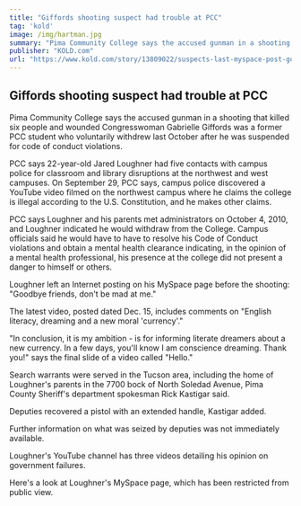 ```yaml
---
title: "Giffords shooting suspect had trouble at PCC"
tag: 'kold'
image: /img/hartman.jpg
summary: "Pima Community College says the accused gunman in a shooting that killed six people and wounded Congresswoman Gabrielle Giffords was a former PCC student who voluntarily withdrew last October after he was suspended for code of conduct violations."
publisher: "KOLD.com"
url: "https://www.kold.com/story/13809022/suspects-last-myspace-post-goodbye-friends-dont-be-mad-at-me/"
---
```


## Giffords shooting suspect had trouble at PCC

Pima Community College says the accused gunman in a shooting that killed six people and wounded Congresswoman Gabrielle Giffords was a former PCC student who voluntarily withdrew last October after he was suspended for code of conduct violations.

PCC says 22-year-old Jared Loughner had five contacts with campus police for classroom and library disruptions at the northwest and west campuses.  On September 29, PCC says, campus police discovered a YouTube video filmed on the northwest campus where he claims the college is illegal according to the U.S. Constitution, and he makes other claims.

PCC says Loughner and his parents met administrators on October 4, 2010, and Loughner indicated he would withdraw from the College.  Campus officials said he would have to have to resolve his Code of Conduct violations and obtain a mental health clearance indicating, in the opinion of a mental health professional, his presence at the college did not present a danger to himself or others.

Loughner left an Internet posting on his MySpace page before the shooting:  "Goodbye friends, don't be mad at me."

The latest video, posted dated Dec. 15, includes comments on "English literacy, dreaming and a new moral 'currency'."

"In conclusion, it is my ambition  - is for informing literate dreamers about a new currency. In a few days, you'll know I am conscience dreaming. Thank you!" says the final slide of a video called "Hello."

Search warrants were served in the Tucson area, including the home of Loughner's parents in the 7700 bock of North Soledad Avenue, Pima County Sheriff's department spokesman Rick Kastigar said.

Deputies recovered a pistol with an extended handle, Kastigar added.

Further information on what was seized by deputies was not immediately available.

Loughner's YouTube channel has three videos detailing his opinion on government failures.

Here's a look at Loughner's MySpace page, which has been restricted from public view.
